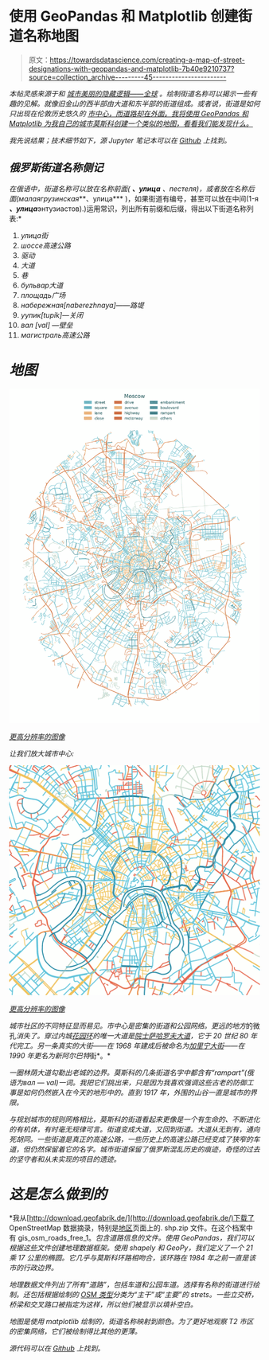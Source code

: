 # 使用 GeoPandas 和 Matplotlib 创建街道名称地图

> 原文：<https://towardsdatascience.com/creating-a-map-of-street-designations-with-geopandas-and-matplotlib-7b40e9210737?source=collection_archive---------45----------------------->

*本帖灵感来源于*[](http://erdavis.com/2019/07/27/the-beautiful-hidden-logic-of-cities/)**和* [*城市美丽的隐藏逻辑——全球*](https://erdavis.com/2019/09/20/the-beautiful-hidden-logic-of-cities-worldwide/) *。绘制街道名称可以揭示一些有趣的见解。就像旧金山的西半部由大道和东半部的街道组成。或者说，街道是如何只出现在伦敦历史悠久的* [*市中心，而道路却在外面。我将使用 GeoPandas 和 Matplotlib 为我自己的城市莫斯科创建一个类似的地图，看看我们能发现什么。*](https://erdaviscom.files.wordpress.com/2019/09/london.png)*

*我先说结果；技术细节如下，源 Jupyter 笔记本可以在 [Github](https://github.com/theptyza/map_street_designations) 上找到。*

## *俄罗斯街道名称侧记*

*在俄语中，街道名称可以放在名称前面( ***、улица*** 、пестеля)，或者放在名称后面(малаягрузинская***、улица*** )，如果街道有编号，甚至可以放在中间(1-я ***、улица***энтузиастов).)运用常识，列出所有前缀和后缀，得出以下街道名称列表:*

1.  *улица街*
2.  *шоссе高速公路*
3.  *驱动*
4.  *大道*
5.  *巷*
6.  *бульвар大道*
7.  *площадь广场*
8.  *набережная[naberezhnaya]——路堤*
9.  *уупик[tupik]—关闭*
10.  *вал [val] —壁垒*
11.  *магистраль高速公路*

# *地图*

*![](img/b115bfab28dd116d45fe562e5a990c49.png)*

*[更高分辨率的图像](https://github.com/theptyza/map_street_designations/raw/master/images/moscow_english.png)*

*让我们放大城市中心:*

*![](img/070354dfe4117f56d4ebe6d49632e520.png)*

*[更高分辨率的图像](https://github.com/theptyza/map_street_designations/raw/master/images/moscow_center_english.png)*

*城市社区的不同特征显而易见。市中心是密集的街道和公园网络。更远的地方*的微孔*消失了。穿过内城[花园环](https://en.wikipedia.org/wiki/Garden_Ring)的唯一大道是[院士萨哈罗夫大道](https://en.wikipedia.org/wiki/Academician_Sakharov_Avenue,_Moscow)，它于 20 世纪 80 年代完工。另一条真实的大街——在 1968 年建成后被命名为[加里宁大街](https://en.wikipedia.org/wiki/New_Arbat_Avenue)——在 1990 年更名为新阿尔巴特*街*。*

*一圈林荫大道勾勒出老城的边界。莫斯科的几条街道名字中都含有“rampart”(俄语为вал — val)一词。我把它们挑出来，只是因为我喜欢强调这些古老的防御工事是如何仍然嵌入在今天的地形中的。直到 1917 年，外围的山谷一直是城市的界限。*

*与规划城市的规则网格相比，莫斯科的街道看起来更像是一个有生命的、不断进化的有机体，有时毫无规律可言。街道变成大道，又回到街道。大道从无到有，通向死胡同。一些街道是真正的高速公路，一些历史上的高速公路已经变成了狭窄的车道，但仍然保留着它的名字。城市街道保留了俄罗斯混乱历史的痕迹，奇怪的过去的坚守者和从未实现的项目的遗迹。*

# *这是怎么做到的*

*我从[http://download.geofabrik.de/](http://download.geofabrik.de/)下载了 OpenStreetMap 数据摘录，特别是[地区](http://download.geofabrik.de/russia/central-fed-district.html)页面上的. shp.zip 文件。在这个档案中有 gis_osm_roads_free_1。*包含道路信息的文件。使用 GeoPandas，我们可以根据这些文件创建地理数据框架。使用 shapely 和 GeoPy，我们定义了一个 21 乘 17 公里的椭圆。它几乎与莫斯科环路相吻合，该环路在 1984 年之前一直是该市的行政边界。*

*地理数据文件列出了所有“道路”，包括车道和公园车道。选择有名称的街道进行绘制。还包括根据绘制的 [OSM 类型](https://wiki.openstreetmap.org/wiki/Key:highway)分类为“主干”或“主要”的 strets。一些立交桥，桥梁和交叉路口被指定为这样，所以他们被显示以填补空白。*

*地图是使用 matplotlib 绘制的，街道名称映射到颜色。为了更好地观察 T2 市区的密集网络，它们被绘制得比其他的更薄。*

*源代码可以在 [Github](https://github.com/theptyza/map_street_designations) 上找到。*